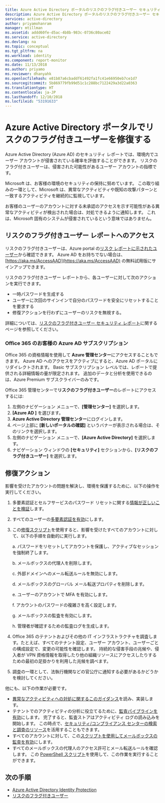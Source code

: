 ```yaml
---
title: Azure Active Directory ポータルのリスクのフラグ付きユーザー セキュリティ レポート | Microsoft Docs
description: Azure Active Directory ポータルのリスクのフラグ付きユーザー セキュリティ レポートについて説明します。
services: active-directory
author: priyamohanram
manager: mtillman
ms.assetid: addd60fe-d5ac-4b8b-983c-0736c80ace02
ms.service: active-directory
ms.devlang: na
ms.topic: conceptual
ms.tgt_pltfrm: na
ms.workload: identity
ms.component: report-monitor
ms.date: 11/13/2018
ms.author: priyamo
ms.reviewer: dhanyahk
ms.openlocfilehash: e81b87a6cbaddf61492fa1fc41e66950eb7ce1d7
ms.sourcegitcommit: 5b869779fb99d51c1c288bc7122429a3d22a0363
ms.translationtype: HT
ms.contentlocale: ja-JP
ms.lasthandoff: 12/10/2018
ms.locfileid: "53191633"
---
```

# <a name="remediate-users-flagged-for-risk-in-the-azure-active-directory-portal"></a>Azure Active Directory ポータルでリスクのフラグ付きユーザーを修復する

Azure Active Directory (Azure AD) のセキュリティ レポートでは、環境内でユーザー アカウントが侵害されている確率を評価することができます。 リスクのフラグ付きユーザーは、侵害された可能性があるユーザー アカウントの指標です。

Microsoft は、お客様の環境のセキュリティの保持に努めています。 この取り組みの一環として、Microsoft は、異常なアクティビティや既知の攻撃パターンと一致するアクティビティを継続的に監視しています。 

お客様のユーザーのアカウントに対する未承認のアクセスを示す可能性がある異常なアクティビティが検出された場合は、対処できるように通知します。 これは、Microsoft 固有のシステムが侵害されているという意味ではありません。

## <a name="access-the-users-flagged-for-risk-report"></a>リスクのフラグ付きユーザー レポートへのアクセス

リスクのフラグ付きユーザーは、Azure portal の[リスク レポートに示されたユーザー](https://portal.azure.com/#blade/Microsoft_AAD_IAM/ActiveDirectoryMenuBlade/RiskyUsers)から確認できます。 Azure AD をお持ちでない場合は、[https://aka.ms/AccessAAD](https://aka.ms/AccessAAD) の無料試用版にサインアップできます。 

リスクのフラグ付きユーザー レポートから、各ユーザーに対して次のアクションを実行できます。

- 一時パスワードを生成する
- ユーザーに次回のサインインで自分のパスワードを安全にリセットすることを要求する
- 修復アクションを行わずにユーザーのリスクを無視する。

詳細については、[リスクのフラグ付きユーザー セキュリティ レポート](concept-user-at-risk.md)に関するページを参照してください。

### <a name="azure-ad-subscription-for-office-365-customers"></a>Office 365 のお客様の Azure AD サブスクリプション

Office 365 の資格情報を使用して **Azure 管理センター**にアクセスすることもできます。 Azure AD へのアクセスをアクティブにすると、Azure AD ポータルにリダイレクトされます。 Basic サブスクリプション レベルでは、レポートで提供される詳細情報の量が限定されます。 追加のデータと分析を使用できるのは、Azure Premium サブスクライバーのみです。

Office 365 管理センターで**リスクのフラグ付きユーザー**のレポートにアクセスするには:

1.  左側のナビゲーション メニューで、**[管理センター]** を選択します。 
2.  **[Azure AD ]** を選びます。
3.  **Azure Active Directory 管理センター**にログインします。
4.  ページ上部に **[新しいポータルの確認]** というバナーが表示される場合は、そのリンクを選択します。
4.  左側のナビゲーション メニューで、**[Azure Active Directory]** を選択します。 
5.  ナビゲーション ウィンドウの **[セキュリティ]** セクションから、**[リスクのフラグ付きユーザー]** を選択します。

## <a name="remediation-actions"></a>修復アクション

影響を受けたアカウントの問題を解決し、環境を保護するために、以下の操作を実行してください。

1.  多要素認証とセルフサービスのパスワード リセットに関する[情報が正しいことを検証](https://aka.ms/MFAValid)します。 
2.  すべてのユーザーの[多要素認証を有効](https://aka.ms/MFAuth)にします。 
3.  この[修復スクリプト](https://aka.ms/remediate)を使用すると、影響を受けたすべてのアカウントに対して、以下の手順を自動的に実行します。 

    a. パスワードをリセットしてアカウントを保護し、アクティブなセッションを強制終了します。

    b. メールボックスの代理人を削除します。

    c. 外部ドメインへのメール転送ルールを無効にします。

    d. メールボックスのグローバル メール転送プロパティを削除します。

    e. ユーザーのアカウントで MFA を有効にします。

    f. アカウントのパスワードの複雑さを高く設定します。

    g. メールボックスの監査を有効にします。

    h. 管理者が確認するための監査ログを生成します。

4. Office 365 のテナントおよびその他の IT インフラストラクチャを調査します。たとえば、すべてのテナント設定、ユーザー アカウント、ユーザーごとの構成設定で、変更の可能性を確認します。 持続的な侵害手段の兆候や、侵入者が VPN 資格情報を取得したり他の組織リソースにアクセスしたりするための最初の足掛かりを利用した兆候を調べます。 

5.  調査の一環として、法執行機関などの官公庁に通知する必要があるかどうかを検討してください。

他にも、以下の作業が必要です。

- [異常なアクティビティへの対処に関するこのガイダンス](https://aka.ms/fixaccount)を読み、実装します。 
- テナントでのアクティビティの分析に役立てるために、[監査パイプラインを有効](https://aka.ms/improvesecurity)にします。 完了すると、監査ストアはアクティビティ ログの読み込みを開始します。 この時点で、[セキュリティ/コンプライアンス センターの検索と調査のリソース](https://aka.ms/sccsearch)を活用することもできます。 
- すべてのアカウントに対して、この[スクリプトを使用してメールボックスの監査を有効](https://aka.ms/mailboxaudit1)にします。 
- すべてのメールボックスの代理人のアクセス許可とメール転送ルールを確認します。 この [PowerShell スクリプト](https://aka.ms/delegateforwardrules)を使用して、この作業を実行することができます。 

## <a name="next-steps"></a>次の手順

* [Azure Active Directory Identity Protection](../active-directory-identityprotection.md)
* [リスクのフラグ付きユーザー](concept-user-at-risk.md)
